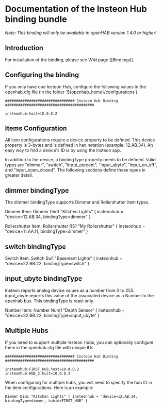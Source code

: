 # Documentation of the Insteon Hub binding bundle

*Note: This binding will only be available in openHAB version 1.4.0 or higher!*

## Introduction

For installation of the binding, please see Wiki page [[Bindings]].

## Configuring the binding

If you only have one Insteon Hub, configure the following values in the openhab.cfg file (in the folder '${openhab_home}/configurations'). 

    ################################ Insteon Hub Binding #########################################
    
    insteonhub:host=10.0.0.2


## Items Configuration

All item configurations require a device property to be defined.  This device property is 3-bytes and is defined in hex notation (example: 12.AB.34).  An easy way to find a device's ID is by using the Insteon app.

In addition to the device, a bindingType property needs to be defined.  Valid types are "dimmer", "switch", "input_percent", "input_ubyte", "input_on_off", and "input_open_closed".  The following sections define these types in greater detail.


## dimmer bindingType

The dimmer bindingType supports Dimmer and Rollershutter item types.

Dimmer Item:
    Dimmer Dim1 "Kitchen Lights" { insteonhub = "device=12.AB.34, bindingType=dimmer" }

Rollershutter Item:
    Rollershutter RS1 "My Rollershutter" { insteonhub = "device=11.AA.11, bindingType=dimmer" }


## switch bindingType

Switch Item:
    Switch Sw1 "Basement Lights" { insteonhub = "device=22.BB.22, bindingType=switch" }


## input_ubyte bindingType

Insteon reports analog device values as a number from 0 to 255.  input_ubyte reports this value of the associated device as a Number to the openhab bus.  This bindingType is read-only.

Number Item:
    Number Num1 "Depth Sensor" { insteonhub = "device=22.BB.22, bindingType=input_ubyte" }


## Multiple Hubs

If you need to support multiple Insteon Hubs, you can optionally configure them in the openhab.cfg file with unique IDs

    ################################ Insteon Hub Binding #########################################
    
    insteonhub:FIRST_HUB.host=10.0.0.2
    insteonhub:HUB_2.host=10.0.0.3

When configuring for multiple hubs, you will need to specify the hub ID in the item configurations.  Here is an example:

    Dimmer Dim1 "Kitchen Lights" { insteonhub = "device=12.AB.34, bindingType=dimmer, hubid=FIRST_HUB" }